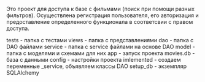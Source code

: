 Это проект для доступа к базе с фильмами (поиск при помощи разных фильтров).
Осуществлена регистрация пользователя, его авторизация и предоставление определенного функционала в соответсвии с правом доступа.

tests - папка с тестами
views - папка с представлениями
dao - папка с DAO файлами
service - папка с service файлами на основе DAO
model - папка с моделями и схемами для них
app - запуск проекта
movies.db - база с данными
config - настройки проекта
imlemented - создаем переменные _service, объявляем классы DAO
setup_db - экземпляр SQLAlchemy
